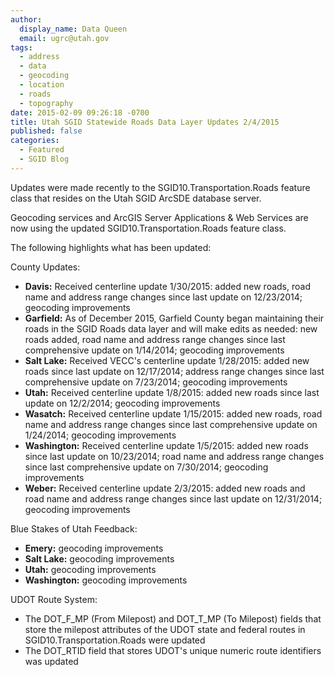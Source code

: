 ```yaml
---
author:
  display_name: Data Queen
  email: ugrc@utah.gov
tags:
  - address
  - data
  - geocoding
  - location
  - roads
  - topography
date: 2015-02-09 09:26:18 -0700
title: Utah SGID Statewide Roads Data Layer Updates 2/4/2015
published: false
categories:
  - Featured
  - SGID Blog
---
```

Updates were made recently to the SGID10.Transportation.Roads feature class that resides on the Utah SGID ArcSDE database server.

Geocoding services and ArcGIS Server Applications & Web Services are now using the updated SGID10.Transportation.Roads feature class.

The following highlights what has been updated:

County Updates:

- **Davis:** Received centerline update 1/30/2015: added new roads, road name and address range changes since last update on 12/23/2014; geocoding improvements
- **Garfield:** As of December 2015, Garfield County began maintaining their roads in the SGID Roads data layer and will make edits as needed: new roads added, road name and address range changes since last comprehensive update on 1/14/2014; geocoding improvements
- **Salt Lake:** Received VECC's centerline update 1/28/2015: added new roads since last update on 12/17/2014; address range changes since last comprehensive update on 7/23/2014; geocoding improvements
- **Utah:** Received centerline update 1/8/2015: added new roads since last update on 12/2/2014; geocoding improvements
- **Wasatch:** Received centerline update 1/15/2015: added new roads, road name and address range changes since last comprehensive update on 1/24/2014; geocoding improvements
- **Washington:** Received centerline update 1/5/2015: added new roads since last update on 10/23/2014; road name and address range changes since last comprehensive update on 7/30/2014; geocoding improvements
- **Weber:** Received centerline update 2/3/2015: added new roads and road name and address range changes since last update on 12/31/2014; geocoding improvements

Blue Stakes of Utah Feedback:

- **Emery:** geocoding improvements
- **Salt Lake:** geocoding improvements
- **Utah:** geocoding improvements
- **Washington:** geocoding improvements

UDOT Route System:

- The DOT\_F\_MP (From Milepost) and DOT\_T\_MP (To Milepost) fields that store the milepost attributes of the UDOT state and federal routes in SGID10.Transportation.Roads were updated
- The DOT_RTID field that stores UDOT's unique numeric route identifiers was updated
